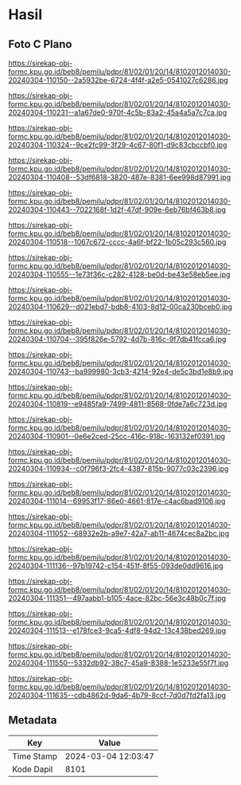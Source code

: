 # Hasil

## Foto C Plano

https://sirekap-obj-formc.kpu.go.id/beb8/pemilu/pdpr/81/02/01/20/14/8102012014030-20240304-110150--2a5932be-6724-4f4f-a2e5-0541027c6286.jpg

https://sirekap-obj-formc.kpu.go.id/beb8/pemilu/pdpr/81/02/01/20/14/8102012014030-20240304-110231--a1a67de0-970f-4c5b-83a2-45a4a5a7c7ca.jpg

https://sirekap-obj-formc.kpu.go.id/beb8/pemilu/pdpr/81/02/01/20/14/8102012014030-20240304-110324--9ce2fc99-3f29-4c67-80f1-d9c83cbccbf0.jpg

https://sirekap-obj-formc.kpu.go.id/beb8/pemilu/pdpr/81/02/01/20/14/8102012014030-20240304-110408--53df6818-3820-487e-8381-6ee998d87991.jpg

https://sirekap-obj-formc.kpu.go.id/beb8/pemilu/pdpr/81/02/01/20/14/8102012014030-20240304-110443--7022168f-1d2f-47df-909e-6eb76bf463b8.jpg

https://sirekap-obj-formc.kpu.go.id/beb8/pemilu/pdpr/81/02/01/20/14/8102012014030-20240304-110518--1067c672-cccc-4a6f-bf22-1b05c293c560.jpg

https://sirekap-obj-formc.kpu.go.id/beb8/pemilu/pdpr/81/02/01/20/14/8102012014030-20240304-110555--1e73f36c-c282-4128-be0d-be43e58eb5ee.jpg

https://sirekap-obj-formc.kpu.go.id/beb8/pemilu/pdpr/81/02/01/20/14/8102012014030-20240304-110629--d021ebd7-bdb8-4103-8d12-00ca230bceb0.jpg

https://sirekap-obj-formc.kpu.go.id/beb8/pemilu/pdpr/81/02/01/20/14/8102012014030-20240304-110704--395f826e-5792-4d7b-816c-9f7db41fcca6.jpg

https://sirekap-obj-formc.kpu.go.id/beb8/pemilu/pdpr/81/02/01/20/14/8102012014030-20240304-110743--ba999980-3cb3-4214-92e4-de5c3bd1e8b9.jpg

https://sirekap-obj-formc.kpu.go.id/beb8/pemilu/pdpr/81/02/01/20/14/8102012014030-20240304-110819--e9485fa9-7499-4811-8568-0fde7a6c723d.jpg

https://sirekap-obj-formc.kpu.go.id/beb8/pemilu/pdpr/81/02/01/20/14/8102012014030-20240304-110901--0e6e2ced-25cc-416c-918c-163132ef0391.jpg

https://sirekap-obj-formc.kpu.go.id/beb8/pemilu/pdpr/81/02/01/20/14/8102012014030-20240304-110934--c0f796f3-2fc4-4387-815b-9077c03c2396.jpg

https://sirekap-obj-formc.kpu.go.id/beb8/pemilu/pdpr/81/02/01/20/14/8102012014030-20240304-111014--69953f17-86e0-4661-817e-c4ac6bad9106.jpg

https://sirekap-obj-formc.kpu.go.id/beb8/pemilu/pdpr/81/02/01/20/14/8102012014030-20240304-111052--68932e2b-a9e7-42a7-ab11-4674cec8a2bc.jpg

https://sirekap-obj-formc.kpu.go.id/beb8/pemilu/pdpr/81/02/01/20/14/8102012014030-20240304-111136--97b19742-c154-451f-8f55-093de0dd9616.jpg

https://sirekap-obj-formc.kpu.go.id/beb8/pemilu/pdpr/81/02/01/20/14/8102012014030-20240304-111351--497aabb1-b105-4ace-82bc-56e3c48b0c7f.jpg

https://sirekap-obj-formc.kpu.go.id/beb8/pemilu/pdpr/81/02/01/20/14/8102012014030-20240304-111513--e178fce3-9ca5-4df8-94d2-13c438bed269.jpg

https://sirekap-obj-formc.kpu.go.id/beb8/pemilu/pdpr/81/02/01/20/14/8102012014030-20240304-111550--5332db92-38c7-45a9-8388-1e5233e55f7f.jpg

https://sirekap-obj-formc.kpu.go.id/beb8/pemilu/pdpr/81/02/01/20/14/8102012014030-20240304-111635--cdb4862d-9da6-4b79-8ccf-7d0d7fd2fa13.jpg


## Metadata

| Key        | Value               |
| ---------- | ------------------- |
| Time Stamp | 2024-03-04 12:03:47 |
| Kode Dapil | 8101                |



